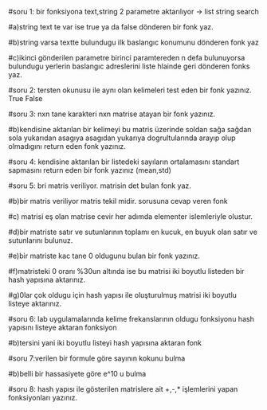 #soru 1: bir fonksiyona text,string 2 parametre aktarılıyor -> list string search

#a)string text te var ise true ya da false dönderen bir fonk yaz.

#b)string varsa textte bulundugu ilk baslangıc konumunu dönderen fonk yaz

#c)ikinci gönderilen parametre birinci paramtereden n defa bulunuyorsa bulundugu yerlerin baslangıc adreslerini liste hlainde geri dönderen fonks yaz.

#soru 2: tersten okunusu ile aynı olan kelimeleri test eden bir fonk yazınız. True False

#soru 3: nxn tane karakteri nxn matrise atayan bir fonk yazınız.

#b)kendisine aktarılan bir kelimeyi bu matris üzerinde soldan sağa sağdan sola yukarıdan asagıya asagıdan yukarıya dogrultularında arayıp olup olmadıgını return eden fonk yazınız.

#soru 4: kendisine aktarılan bir listedeki sayıların ortalamasını standart sapmasını return eden bir fonk yazınız (mean,std)

#soru 5: bri matris veriliyor. matrisin det bulan fonk yaz.

#b)bir matris veriliyor matris tekil midir. sorusuna cevap veren fonk

#c) matrisi eş olan matrise cevir her adımda elementer islemleriyle olustur.

#d)bir matriste satır ve sutunlarının toplamı en kucuk, en buyuk olan satır ve sutunlarını bulunuz.

#e)bir matriste kac tane 0 oldugunu bulan bir fonk yazınız.

#f)matristeki 0 oranı %30un altında ise bu matrisi iki boyutlu listeden bir hash yapısına aktarınız.

#g)0lar çok oldugu için hash yapısı ile oluşturulmuş matrisi iki boyutlu listeye aktarınız.

#soru 6: lab uygulamalarında kelime frekanslarının oldugu fonksiyonu hash yapısını listeye aktaran fonksiyon

#b)tersini yani iki boyutlu listeyi hash yapısına aktaran fonk

#soru 7:verilen bir formule göre sayının kokunu bulma

#b)belli bir hassasiyete göre e^10 u bulma

#soru 8: hash yapısı ile gösterilen matrislere ait +,-,* işlemlerini yapan fonksiyonları yazınız.
